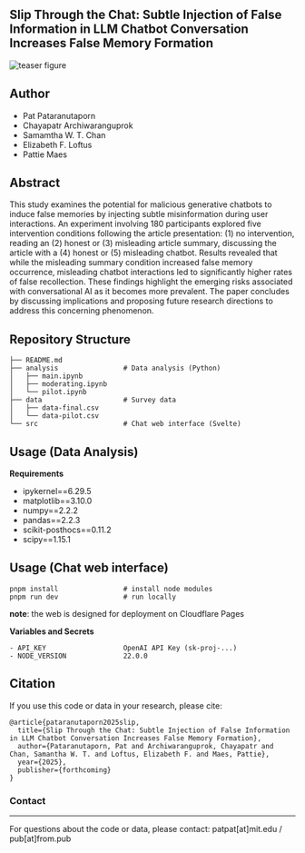 ## Slip Through the Chat: Subtle Injection of False Information in LLM Chatbot Conversation Increases False Memory Formation

![teaser figure](https://github.com/user-attachments/assets/9a8df504-098b-460a-b185-3df920f4ba28)

## Author
- Pat Pataranutaporn
- Chayapatr Archiwaranguprok
- Samamtha W. T. Chan
- Elizabeth F. Loftus
- Pattie Maes

## Abstract
This study examines the potential for malicious generative chatbots to induce false memories by injecting subtle misinformation during user interactions. An experiment involving 180 participants explored five intervention conditions following the article presentation: (1) no intervention, reading an (2) honest or (3) misleading article summary, discussing the article with a (4) honest or (5) misleading chatbot. Results revealed that while the misleading summary condition increased false memory occurrence, misleading chatbot interactions led to significantly higher rates of false recollection. These findings highlight the emerging risks associated with conversational AI as it becomes more prevalent. The paper concludes by discussing implications and proposing future research directions to address this concerning phenomenon.


## Repository Structure
```
├── README.md
├── analysis                # Data analysis (Python)
│   ├── main.ipynb
│   ├── moderating.ipynb
│   └── pilot.ipynb
├── data                    # Survey data
│   ├── data-final.csv
│   └── data-pilot.csv
└── src                     # Chat web interface (Svelte)
```

## Usage (Data Analysis)

**Requirements**
- ipykernel==6.29.5
- matplotlib==3.10.0
- numpy==2.2.2
- pandas==2.2.3
- scikit-posthocs==0.11.2
- scipy==1.15.1

## Usage (Chat web interface)

```
pnpm install                # install node modules
pnpm run dev                # run locally
```

**note**: the web is designed for deployment on Cloudflare Pages

**Variables and Secrets**
```
- API_KEY                   OpenAI API Key (sk-proj-...)
- NODE_VERSION              22.0.0
```


## Citation
If you use this code or data in your research, please cite:

```
@article{pataranutaporn2025slip,
  title={Slip Through the Chat: Subtle Injection of False Information in LLM Chatbot Conversation Increases False Memory Formation},
  author={Pataranutaporn, Pat and Archiwaranguprok, Chayapatr and Chan, Samantha W. T. and Loftus, Elizabeth F. and Maes, Pattie},
  year={2025},
  publisher={forthcoming}
}
```

### Contact
---
For questions about the code or data, please contact: patpat[at]mit.edu / pub[at]from.pub
